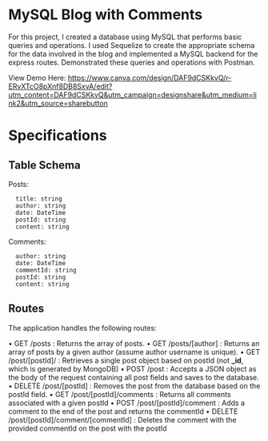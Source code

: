 # MySQL Blog with Comments

For this project, I created a database using MySQL that performs basic queries and operations. I used Sequelize to create the appropriate schema for the data involved in the blog and implemented a MySQL backend for the express routes. Demonstrated these queries and operations with Postman.

View Demo Here: https://www.canva.com/design/DAF9dCSKkvQ/r-ERvXTcO8pXnf8DB8SxvA/edit?utm_content=DAF9dCSKkvQ&utm_campaign=designshare&utm_medium=link2&utm_source=sharebutton


# Specifications

## Table Schema

Posts:

```text
  title: string
  author: string
  date: DateTime
  postId: string
  content: string
```

Comments:

```text
  author: string
  date: DateTime 
  commentId: string
  postId: string
  content: string
```

## Routes

The application handles the following routes:

• GET /posts : Returns the array of posts.
• GET /posts/[author] : Returns an array of posts by a given author (assume author username is unique).
• GET /post/[postId]/ : Retrieves a single post object based on postId (not **_id**, which is generated by MongoDB)
• POST /post : Accepts a JSON object as the body of the request containing all post fields and saves to the database.
• DELETE /post/[postId] : Removes the post from the database based on the postId field.
• GET /post/[postId]/comments : Returns all comments associated with a given postId
• POST /post/[postId]/comment : Adds a comment to the end of the post and returns the commentId
• DELETE /post/[postId]/comment/[commentId] : Deletes the comment with the provided commentId on the post with the postId

